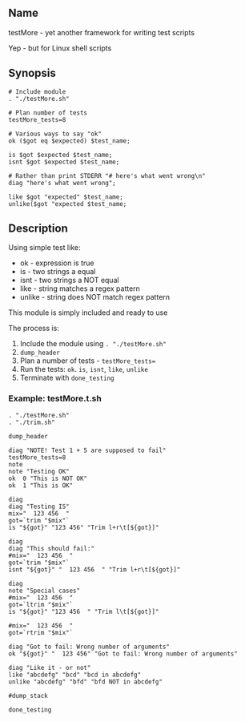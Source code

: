 ## Name

testMore - yet another framework for writing test scripts

Yep - but for Linux shell scripts

## Synopsis

```shell
# Include module
. "./testMore.sh"

# Plan number of tests
testMore_tests=8

# Various ways to say "ok"
ok ($got eq $expected) $test_name;
 
is $got $expected $test_name;
isnt $got $expected $test_name;
 
# Rather than print STDERR "# here's what went wrong\n"
diag "here's what went wrong";
 
like $got "expected" $test_name;
unlike($got "expected $test_name;
```

<!-- 
cmp_ok($got, '==', $expected, $test_name);
 
is_deeply($got_complex_structure, $expected_complex_structure, $test_name);
 
SKIP: {
    skip $why, $how_many unless $have_some_feature;
 
    ok( foo(),       $test_name );
    is( foo(42), 23, $test_name );
};
 
TODO: {
    local $TODO = $why;
 
    ok( foo(),       $test_name );
    is( foo(42), 23, $test_name );
};
 
can_ok($module, @methods);
isa_ok($object, $class);
 
pass($test_name);
fail($test_name);
 
BAIL_OUT($why);
 
# UNIMPLEMENTED!!!
my @status = Test::More::status;
-->



## Description

Using simple test like:
- ok - expression is true
- is - two strings a equal
- isnt - two strings a NOT equal
- like - string matches a regex pattern
- unlike - string does NOT match regex pattern

This module is simply included 
and ready to use

The process is:
1. Include the module using `. "./testMore.sh"`
2. `dump_header`
3. Plan a number of tests - `testMore_tests=`
4. Run the tests: `ok`. `is`, `isnt`, `like`, `unlike`
5. Terminate with `done_testing`

### Example: testMore.t.sh
```shell
. "./testMore.sh"
. "./trim.sh"

dump_header

diag "NOTE! Test 1 + 5 are supposed to fail"
testMore_tests=8
note
note "Testing OK"
ok  0 "This is NOT OK"
ok  1 "This is OK"

diag
diag "Testing IS"
mix="  123 456  "
got=`trim "$mix"`
is "${got}" "123 456" "Trim l+r\t[${got}]"

diag
diag "This should fail:"
#mix="  123 456  "
got=`trim "$mix"`
isnt "${got}" "  123 456  " "Trim l+r\t[${got}]"

diag
note "Special cases"
#mix="  123 456  "
got=`ltrim "$mix"`
is "${got}" "123 456  " "Trim l\t[${got}]"

#mix="  123 456  "
got=`rtrim "$mix"`

diag "Got to fail: Wrong number of arguments"
ok "${got}" "  123 456" "Got to fail: Wrong number of arguments"

diag "Like it - or not"
like "abcdefg" "bcd" "bcd in abcdefg"
unlike "abcdefg" "bfd" "bfd NOT in abcdefg"

#dump_stack

done_testing
```
